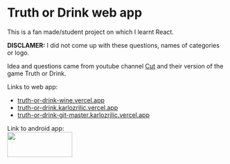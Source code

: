 # Truth or Drink web app

This is a fan made/student project on which I learnt React.

**DISCLAMER:** I did not come up with these questions, names of categories or logo.

Idea and questions came from youtube channel [Cut](https://www.youtube.com/cut) and their version of the game Truth or Drink.

Links to web app:
- [truth-or-drink-wine.vercel.app](https://truth-or-drink-wine.vercel.app)
- [truth-or-drink.karlozrilic.vercel.app](https://truth-or-drink.karlozrilic.vercel.app)
- [truth-or-drink-git-master.karlozrilic.vercel.app](https://truth-or-drink-git-master.karlozrilic.vercel.app)

Link to android app:  
<a href="https://play.google.com/store/apps/details?id=com.truthordrinkzrilich&pcampaignid=pcampaignidMKT-Other-global-all-co-prtnr-py-PartBadge-Mar2515-1"><img src="https://play.google.com/intl/en_us/badges/static/images/badges/en_badge_web_generic.png" width="150" height="58" /></a>